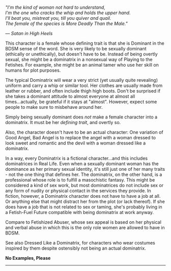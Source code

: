 _"I'm the kind of woman not hard to understand,  
I'm the one who cracks the whip and holds the upper hand.  
I'll beat you, mistreat you, till you quiver and quail.  
The female of the species is More Deadly Than the Male."_

— _Satan in High Heels_

This character is a female whose defining trait is that she is Dominant in the BDSM sense of the word. She is very likely to be sexually dominant (ethically or unethically), but doesn't have to be. Instead of being overtly sexual, she might be a dominatrix in a nonsexual way of Playing to the Fetishes. For example, she might be an animal tamer who use her skill on humans for plot purposes.

The typical Dominatrix will wear a very strict (yet usually quite revealing) uniform and carry a whip or similar tool. Her clothes are usually made from leather or rubber, and often include thigh high boots. Don't be surprised if she takes a dominant attitude to almost everyone at almost all times...actually, be grateful if it stays at "almost". However, expect some people to make sure to misbehave around her.

Simply being sexually dominant does _not_ make a female character into a dominatrix. It must be her _defining trait_, and overtly so.

Also, the character doesn't have to be an actual character: One variation of Good Angel, Bad Angel is to replace the angel with a woman dressed to look sweet and romantic and the devil with a woman dressed like a dominatrix.

In a way, every Dominatrix is a fictional character...and this includes dominatrices in Real Life. Even when a sexually dominant woman has the dominance as her primary sexual identity, it's still just one of her many traits - not the one thing that defines her. The dominatrix, on the other hand, is a professional whose role is to fulfill a masochistic fantasy. This might be considered a kind of sex work, but most dominatrices do not include sex or any form of nudity or physical contact in the services they provide. In fiction, however, a Dominatrix character does not have to have a job at all. Or anything else that might distract her from the plot (or lack thereof). If she does have a job that is not related to sex or taming, she's probably living in a Fetish-Fuel Future compatible with being dominatrix at work anyway.

Compare to Fetishized Abuser, whose sex appeal is based on her physical and verbal abuse in which this is the only role women are allowed to have in BDSM.

See also Dressed Like a Dominatrix, for characters who wear costumes inspired by them despite ostensibly not being an actual dominatrix.

**No Examples, Please**

___